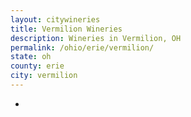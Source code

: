 ```yaml
---
layout: citywineries
title: Vermilion Wineries
description: Wineries in Vermilion, OH
permalink: /ohio/erie/vermilion/
state: oh
county: erie
city: vermilion
---
```

-
